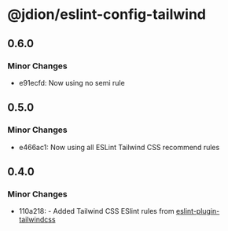 # @jdion/eslint-config-tailwind

## 0.6.0

### Minor Changes

- e91ecfd: Now using no semi rule

## 0.5.0

### Minor Changes

- e466ac1: Now using all ESLint Tailwind CSS recommend rules

## 0.4.0

### Minor Changes

- 110a218: - Added Tailwind CSS ESlint rules from [eslint-plugin-tailwindcss](https://www.npmjs.com/package/eslint-plugin-tailwindcss)
